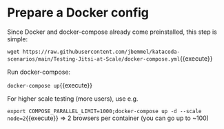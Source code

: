 # Prepare a Docker config

Since Docker and docker-compose already come preinstalled, this step is simple:

`wget https://raw.githubusercontent.com/jbemmel/katacoda-scenarios/main/Testing-Jitsi-at-Scale/docker-compose.yml`{{execute}}

Run docker-compose:

`docker-compose up`{{execute}}

For higher scale testing (more users), use e.g.

`export COMPOSE_PARALLEL_LIMIT=1000;docker-compose up -d --scale node=2`{{execute}} => 2 browsers per container (you can go up to ~100)
